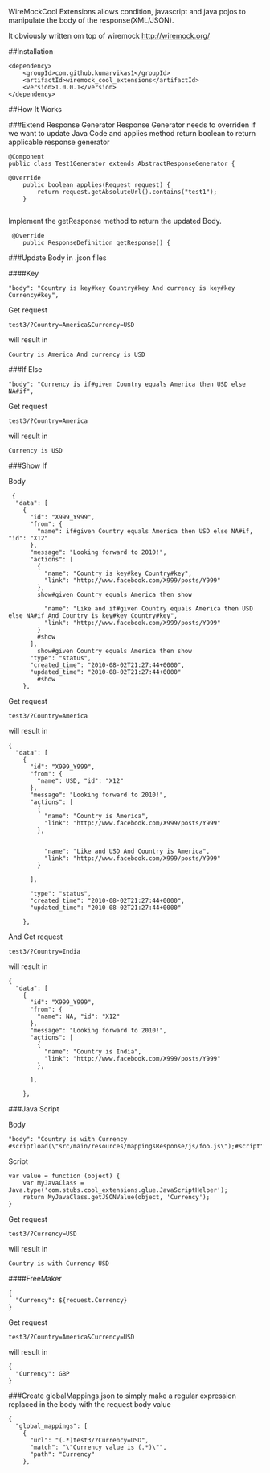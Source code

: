 WireMockCool Extensions allows condition, javascript and java pojos to manipulate the body of the response(XML/JSON).

It obviously written om top of wiremock http://wiremock.org/

##Installation
```
<dependency>
    <groupId>com.github.kumarvikas1</groupId>
    <artifactId>wiremock_cool_extensions</artifactId>
    <version>1.0.0.1</version>
</dependency>
```

##How It Works

###Extend Response Generator
Response Generator needs to overriden if we want to update Java Code and applies method return boolean to return applicable response generator

```
@Component
public class Test1Generator extends AbstractResponseGenerator {

@Override
    public boolean applies(Request request) {
        return request.getAbsoluteUrl().contains("test1");
    }
  
```

Implement the getResponse method to return the updated Body.

```
 @Override
    public ResponseDefinition getResponse() {
```

###Update Body in .json files

####Key
```
"body": "Country is key#key Country#key And currency is key#key Currency#key",
```
Get request 
```
test3/?Country=America&Currency=USD
```

will result in
```
Country is America And currency is USD
```

###If Else

```
"body": "Currency is if#given Country equals America then USD else NA#if",
```
Get request 
```
test3/?Country=America
```

will result in
```
Currency is USD
```

###Show If

Body
```
 {
  "data": [
    {
      "id": "X999_Y999",
      "from": {
        "name": if#given Country equals America then USD else NA#if, "id": "X12"
      },
      "message": "Looking forward to 2010!",
      "actions": [
        {
          "name": "Country is key#key Country#key",
          "link": "http://www.facebook.com/X999/posts/Y999"
        },
        show#given Country equals America then show

          "name": "Like and if#given Country equals America then USD else NA#if And Country is key#key Country#key",
          "link": "http://www.facebook.com/X999/posts/Y999"
        }
        #show
      ],
        show#given Country equals America then show
      "type": "status",
      "created_time": "2010-08-02T21:27:44+0000",
      "updated_time": "2010-08-02T21:27:44+0000"
        #show
    },
```
Get request 
```
test3/?Country=America
```

will result in
```
{
  "data": [
    {
      "id": "X999_Y999",
      "from": {
        "name": USD, "id": "X12"
      },
      "message": "Looking forward to 2010!",
      "actions": [
        {
          "name": "Country is America",
          "link": "http://www.facebook.com/X999/posts/Y999"
        },
        

          "name": "Like and USD And Country is America",
          "link": "http://www.facebook.com/X999/posts/Y999"
        }
        
      ],
        
      "type": "status",
      "created_time": "2010-08-02T21:27:44+0000",
      "updated_time": "2010-08-02T21:27:44+0000"
        
    },
```

And Get request 
```
test3/?Country=India
```
will result in
```
{
  "data": [
    {
      "id": "X999_Y999",
      "from": {
        "name": NA, "id": "X12"
      },
      "message": "Looking forward to 2010!",
      "actions": [
        {
          "name": "Country is India",
          "link": "http://www.facebook.com/X999/posts/Y999"
        },
        
      ],
        
    },
```

###Java Script

Body
```
"body": "Country is with Currency #scriptload(\"src/main/resources/mappingsResponse/js/foo.js\");#script"
```

Script
```
var value = function (object) {
    var MyJavaClass = Java.type('com.stubs.cool_extensions.glue.JavaScriptHelper');
    return MyJavaClass.getJSONValue(object, 'Currency');
}
```

Get request 
```
test3/?Currency=USD
```

will result in
```
Country is with Currency USD
```

####FreeMaker
```
{
  "Currency": ${request.Currency}
}

```
Get request 
```
test3/?Country=America&Currency=USD
```

will result in
```
{
  "Currency": GBP
}
```


###Create globalMappings.json to simply make a regular expression replaced in the body with the request body value

```
{
  "global_mappings": [
    {
      "url": "(.*)test3/?Currency=USD",
      "match": "\"Currency value is (.*)\"",
      "path": "Currency"
    },
```
